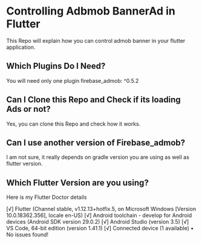 # Controlling Adbmob BannerAd in Flutter

This Repo will explain how you can control admob banner in your flutter application.

## Which Plugins Do I Need?

You will need only one plugin
firebase_admob: ^0.5.2

## Can I Clone this Repo and Check if its loading Ads or not?

Yes, you can clone this Repo and check how it works.

## Can I use another version of Firebase_admob?

I am not sure, it really depends on gradle version you are using as well as flutter version.

## Which Flutter Version are you using?

Here is my Flutter Doctor details

[√] Flutter (Channel stable, v1.12.13+hotfix.5, on Microsoft Windows [Version 10.0.18362.356], locale en-US)
[√] Android toolchain - develop for Android devices (Android SDK version 29.0.2)
[√] Android Studio (version 3.5)
[√] VS Code, 64-bit edition (version 1.41.1)
[√] Connected device (1 available)
• No issues found!
